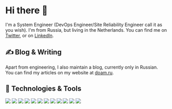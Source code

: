 # Hi there 👋

I'm a System Engineer (DevOps Engineer/Site Reliability Engineer call it as you wish). I'm from Russia, but living in the Netherlands. You can find me on [Twitter](https://twitter.com/tonymadbrain), or on [LinkedIn](https://www.linkedin.com/in/antonyryabov/).

## &#x270d; Blog & Writing

Apart from engineering, I also maintain a blog, currently only in Russian. You can find my articles on my website at [doam.ru](https://doam.ru/).

## 🔧 Technologies & Tools
![](https://img.shields.io/badge/OS-Linux-informational?style=flat&logo=linux&logoColor=white&color=blue)
![](https://img.shields.io/badge/OS-Apple-informational?style=flat&logo=apple&logoColor=white&color=blue)
![](https://img.shields.io/badge/Editor-Visual_Studio_Code-informational?style=flat&logo=visual-studio-code&logoColor=white&color=blue)
![](https://img.shields.io/badge/Code-Ruby-informational?style=flat&logo=ruby&logoColor=white&color=blue)
![](https://img.shields.io/badge/Code-Golang-informational?style=flat&logo=go&logoColor=white&color=blue)
![](https://img.shields.io/badge/Code-JavaScript-informational?style=flat&logo=javascript&logoColor=white&color=blue)
![](https://img.shields.io/badge/Code-Python-informational?style=flat&logo=python&logoColor=white&color=blue)
![](https://img.shields.io/badge/Shell-Bash-informational?style=flat&logo=gnu-bash&logoColor=white&color=blue)
![](https://img.shields.io/badge/Tools-Docker-informational?style=flat&logo=docker&logoColor=white&color=blue)
![](https://img.shields.io/badge/Tools-Kubernetes-informational?style=flat&logo=kubernetes&logoColor=white&color=blue)
![](https://img.shields.io/badge/Cloud-Amazon-informational?style=flat&logo=amazon-aws&logoColor=white&color=blue)
![](https://img.shields.io/badge/Cloud-Google-informational?style=flat&logo=google-cloud&logoColor=white&color=blue)

<!--
## &#x1f4c8; GitHub Stats

<a href="https://github.com/tonymadbrain/tonymadbrain">
  <img align="center" src="https://github-readme-stats.vercel.app/api?username=tonymadbrain&show_icons=true&line_height=27&count_private=true&title_color=ffffff&text_color=c9cacc&icon_color=2bbc8a&bg_color=1d1f21" alt="Antony's GitHub Stats" />
</a> 

<a href="https://github.com/tonymadbrain/tonymadbrain">
  <img align="center" src="https://github-readme-stats.vercel.app/api/top-langs/?username=tonymadbrain&hide=html,css&title_color=ffffff&text_color=c9cacc&icon_color=2bbc8a&bg_color=1d1f21" />
</a>

-->

<!-- links to social media icons -->

<!-- icons with padding -->

[1.1]: http://i.imgur.com/tXSoThF.png (twitter icon with padding)
[2.1]: http://i.imgur.com/0o48UoR.png (github icon with padding)

<!-- icons without padding -->

[1.2]: http://i.imgur.com/wWzX9uB.png (twitter icon without padding)
[1.3]: https://simpleicons.org/icons/twitter.svg
[2.2]: http://i.imgur.com/9I6NRUm.png (github icon without padding)
[3.2]: https://raw.githubusercontent.com/MartinHeinz/MartinHeinz/master/linkedin-3-16.png (LinkedIn icon without padding)


<!-- links to your social media accounts -->

[1]: https://twitter.com/tonymadbrain
[2]: https://github.com/tonymadbrain
[3]: https://www.linkedin.com/in/antonyryabov/


<!-- Resources -->
<!-- Icons: https://simpleicons.org/ -->
<!-- GitHub Stats: https://github.com/anuraghazra/github-readme-stats -->
<!-- Emojis: https://emojipedia.org/emoji/ -->
<!-- HTML Emojis: https://www.fileformat.info/index.htm -->
<!-- Shields: https://shields.io/ -->
<!-- Awesome GitHub Profile README: https://github.com/abhisheknaiidu/awesome-github-profile-readme -->

<!--
**tonymadbrain/tonymadbrain** is a ✨ _special_ ✨ repository because its `README.md` (this file) appears on your GitHub profile.

- 🚀 Proficient in DevOps
- 🌱 Currently learning Gatsby.js
- 💬 Ask me about IT systems

Here are some ideas to get you started:

- 🔭 I’m currently working on ...
- 🌱 I’m currently learning ...
- 👯 I’m looking to collaborate on ...
- 🤔 I’m looking for help with ...
- 💬 Ask me about ...
- 📫 How to reach me: ...
- 😄 Pronouns: ...
- ⚡ Fun fact: ...
-->
